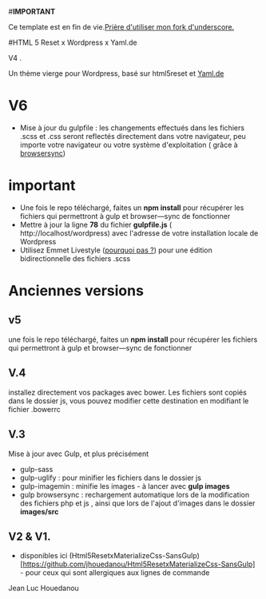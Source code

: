 #**IMPORTANT**

 Ce template est en fin de vie.[Prière d'utiliser mon fork d'underscore.](https://github.com/jhouedanou/_s)



#HTML 5 Reset x Wordpress x Yaml.de

V4 .

Un thème vierge pour Wordpress, basé sur html5reset et [Yaml.de](http://www.yaml.de/)
# V6

* Mise à jour du gulpfile : les changements effectués dans les fichiers .scss et .css seront reflectés directement dans votre navigateur, peu importe votre navigateur ou votre système d'exploitation ( grâce à [browsersync](https://www.browsersync.io))

# important 
* Une fois le repo téléchargé, faites un **npm install** pour récupérer les fichiers qui permettront à gulp et browser—sync de fonctionner
* Mettre à jour la ligne **78** du fichier **gulpfile.js** ( http://localhost/wordpress) avec l'adresse de votre installation locale de Wordpress
* Utilisez Emmet Livestyle ([pourquoi pas ?](http://livestyle.io/)) pour une édition bidirectionnelle des fichiers .scss

# Anciennes versions
## v5
une fois le repo téléchargé, faites un **npm install** pour récupérer les fichiers qui permettront à gulp et browser—sync de fonctionner

## V.4
installez directement vos packages avec bower. Les fichiers sont copiés dans le dossier js, vous pouvez modifier cette destination en modifiant le fichier .bowerrc

## V.3
Mise à jour avec Gulp, et plus précisément

* gulp-sass
* gulp-uglify : pour minifier les fichiers dans le dossier js
* gulp-imagemin : minifie les images - à lancer avec **gulp images** 
* gulp browsersync : rechargement automatique lors de la modification des fichiers php et js , ainsi que lors de l'ajout d'images dans le dossier **images/src**

## V2 & V1.

* disponibles ici (Html5ResetxMaterializeCss-SansGulp)[https://github.com/jhouedanou/Html5ResetxMaterializeCss-SansGulp] - pour ceux qui sont allergiques aux lignes de commande 

Jean Luc Houedanou
